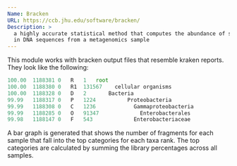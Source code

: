 ```yaml
---
Name: Bracken
URL: https://ccb.jhu.edu/software/bracken/
Description: >
  a highly accurate statistical method that computes the abundance of species
  in DNA sequences from a metagenomics sample
---
```


This module works with bracken output files that resemble kraken reports. They look like the following:

```ts
100.00	1188381	0	R	1	root
100.00	1188380	0	R1	131567	  cellular organisms
100.00	1188328	0	D	2	    Bacteria
99.99	1188317	0	P	1224	      Proteobacteria
99.99	1188308	0	C	1236	        Gammaproteobacteria
99.99	1188285	0	O	91347	          Enterobacterales
99.98	1188147	0	F	543	            Enterobacteriaceae
```

A bar graph is generated that shows the number of fragments for each sample that
fall into the top categories for each taxa rank. The top categories are calculated
by summing the library percentages across all samples.
